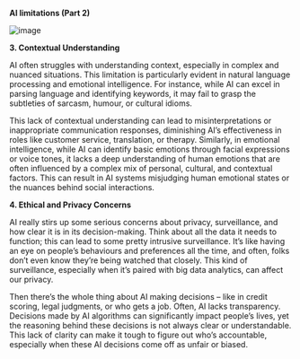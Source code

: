 **AI limitations (Part 2)**


![image](https://github.com/adeleke123/AI-Career-Essentials/assets/51156057/1f1f0d96-b0d4-45fa-a271-a5dc1ae24f31)


**3. Contextual Understanding**

AI often struggles with understanding context, especially in complex and nuanced situations. This limitation is particularly evident in natural language processing and emotional intelligence. For instance, while AI can excel in parsing language and identifying keywords, it may fail to grasp the subtleties of sarcasm, humour, or cultural idioms.

This lack of contextual understanding can lead to misinterpretations or inappropriate communication responses, diminishing AI’s effectiveness in roles like customer service, translation, or therapy. Similarly, in emotional intelligence, while AI can identify basic emotions through facial expressions or voice tones, it lacks a deep understanding of human emotions that are often influenced by a complex mix of personal, cultural, and contextual factors. This can result in AI systems misjudging human emotional states or the nuances behind social interactions.

**4. Ethical and Privacy Concerns**

AI really stirs up some serious concerns about privacy, surveillance, and how clear it is in its decision-making. Think about all the data it needs to function; this can lead to some pretty intrusive surveillance. It’s like having an eye on people’s behaviours and preferences all the time, and often, folks don’t even know they’re being watched that closely. This kind of surveillance, especially when it’s paired with big data analytics, can affect our privacy.

Then there’s the whole thing about AI making decisions – like in credit scoring, legal judgments, or who gets a job. Often, AI lacks transparency. Decisions made by AI algorithms can significantly impact people’s lives, yet the reasoning behind these decisions is not always clear or understandable. This lack of clarity can make it tough to figure out who’s accountable, especially when these AI decisions come off as unfair or biased.


